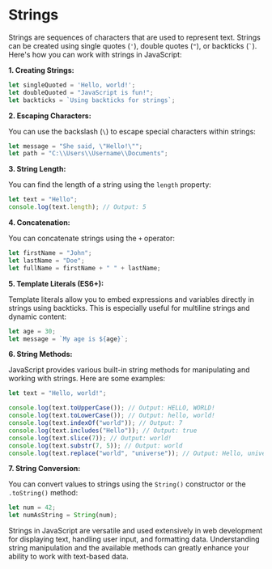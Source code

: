 # Strings

Strings are sequences of characters that are used to represent text. Strings can be created using single quotes (`'`), double quotes (`"`), or backticks (`` ` ``). Here's how you can work with strings in JavaScript:

**1. Creating Strings:**

```javascript
let singleQuoted = 'Hello, world!';
let doubleQuoted = "JavaScript is fun!";
let backticks = `Using backticks for strings`;
```

**2. Escaping Characters:**

You can use the backslash (`\`) to escape special characters within strings:

```javascript
let message = "She said, \"Hello!\"";
let path = "C:\\Users\\Username\\Documents";
```

**3. String Length:**

You can find the length of a string using the `length` property:

```javascript
let text = "Hello";
console.log(text.length); // Output: 5
```

**4. Concatenation:**

You can concatenate strings using the `+` operator:

```javascript
let firstName = "John";
let lastName = "Doe";
let fullName = firstName + " " + lastName;
```

**5. Template Literals (ES6+):**

Template literals allow you to embed expressions and variables directly in strings using backticks. This is especially useful for multiline strings and dynamic content:

```javascript
let age = 30;
let message = `My age is ${age}`;
```

**6. String Methods:**

JavaScript provides various built-in string methods for manipulating and working with strings. Here are some examples:

```javascript
let text = "Hello, world!";

console.log(text.toUpperCase()); // Output: HELLO, WORLD!
console.log(text.toLowerCase()); // Output: hello, world!
console.log(text.indexOf("world")); // Output: 7
console.log(text.includes("Hello")); // Output: true
console.log(text.slice(7)); // Output: world!
console.log(text.substr(7, 5)); // Output: world
console.log(text.replace("world", "universe")); // Output: Hello, universe!
```

**7. String Conversion:**

You can convert values to strings using the `String()` constructor or the `.toString()` method:

```javascript
let num = 42;
let numAsString = String(num);
```

Strings in JavaScript are versatile and used extensively in web development for displaying text, handling user input, and formatting data. Understanding string manipulation and the available methods can greatly enhance your ability to work with text-based data.
